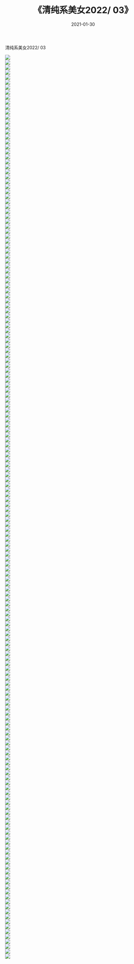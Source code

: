 ﻿---
layout: post
title:  《清纯系美女2022/    03》
date:   2021-01-30
img: http://img.660000.xyz/Sharelink/清纯系美女/2022/03/000.jpg
categories: [美女, 清纯, 唯美]
---

清纯系美女2022/    03

 ![](http://img.660000.xyz/Sharelink/清纯系美女/2022/03/001.jpeg) <br>![](http://img.660000.xyz/Sharelink/清纯系美女/2022/03/002.jpeg) <br>![](http://img.660000.xyz/Sharelink/清纯系美女/2022/03/003.jpeg) <br>![](http://img.660000.xyz/Sharelink/清纯系美女/2022/03/004.jpeg) <br>![](http://img.660000.xyz/Sharelink/清纯系美女/2022/03/005.jpeg) <br>![](http://img.660000.xyz/Sharelink/清纯系美女/2022/03/006.jpeg) <br>![](http://img.660000.xyz/Sharelink/清纯系美女/2022/03/007.jpeg) <br>![](http://img.660000.xyz/Sharelink/清纯系美女/2022/03/008.jpeg) <br>![](http://img.660000.xyz/Sharelink/清纯系美女/2022/03/009.jpeg) <br>![](http://img.660000.xyz/Sharelink/清纯系美女/2022/03/010.jpeg) <br>![](http://img.660000.xyz/Sharelink/清纯系美女/2022/03/011.jpeg) <br>![](http://img.660000.xyz/Sharelink/清纯系美女/2022/03/012.jpeg) <br>![](http://img.660000.xyz/Sharelink/清纯系美女/2022/03/013.jpeg) <br>![](http://img.660000.xyz/Sharelink/清纯系美女/2022/03/014.jpeg) <br>![](http://img.660000.xyz/Sharelink/清纯系美女/2022/03/015.jpeg) <br>![](http://img.660000.xyz/Sharelink/清纯系美女/2022/03/016.jpeg) <br>![](http://img.660000.xyz/Sharelink/清纯系美女/2022/03/017.jpeg) <br>![](http://img.660000.xyz/Sharelink/清纯系美女/2022/03/018.jpeg) <br>![](http://img.660000.xyz/Sharelink/清纯系美女/2022/03/019.jpeg) <br>![](http://img.660000.xyz/Sharelink/清纯系美女/2022/03/020.jpeg) <br>![](http://img.660000.xyz/Sharelink/清纯系美女/2022/03/021.jpeg) <br>![](http://img.660000.xyz/Sharelink/清纯系美女/2022/03/022.jpeg) <br>![](http://img.660000.xyz/Sharelink/清纯系美女/2022/03/023.jpeg) <br>![](http://img.660000.xyz/Sharelink/清纯系美女/2022/03/024.jpeg) <br>![](http://img.660000.xyz/Sharelink/清纯系美女/2022/03/025.jpeg) <br>![](http://img.660000.xyz/Sharelink/清纯系美女/2022/03/026.jpeg) <br>![](http://img.660000.xyz/Sharelink/清纯系美女/2022/03/027.jpeg) <br>![](http://img.660000.xyz/Sharelink/清纯系美女/2022/03/028.jpeg) <br>![](http://img.660000.xyz/Sharelink/清纯系美女/2022/03/029.jpeg) <br>![](http://img.660000.xyz/Sharelink/清纯系美女/2022/03/030.jpeg) <br>![](http://img.660000.xyz/Sharelink/清纯系美女/2022/03/031.jpeg) <br>![](http://img.660000.xyz/Sharelink/清纯系美女/2022/03/032.jpeg) <br>![](http://img.660000.xyz/Sharelink/清纯系美女/2022/03/033.jpeg) <br>![](http://img.660000.xyz/Sharelink/清纯系美女/2022/03/034.jpeg) <br>![](http://img.660000.xyz/Sharelink/清纯系美女/2022/03/035.jpeg) <br>![](http://img.660000.xyz/Sharelink/清纯系美女/2022/03/036.jpeg) <br>![](http://img.660000.xyz/Sharelink/清纯系美女/2022/03/037.jpeg) <br>![](http://img.660000.xyz/Sharelink/清纯系美女/2022/03/038.jpeg) <br>![](http://img.660000.xyz/Sharelink/清纯系美女/2022/03/039.jpeg) <br>![](http://img.660000.xyz/Sharelink/清纯系美女/2022/03/040.jpeg) <br>![](http://img.660000.xyz/Sharelink/清纯系美女/2022/03/041.jpeg) <br>![](http://img.660000.xyz/Sharelink/清纯系美女/2022/03/042.jpeg) <br>![](http://img.660000.xyz/Sharelink/清纯系美女/2022/03/043.jpeg) <br>![](http://img.660000.xyz/Sharelink/清纯系美女/2022/03/044.jpeg) <br>![](http://img.660000.xyz/Sharelink/清纯系美女/2022/03/045.jpeg) <br>![](http://img.660000.xyz/Sharelink/清纯系美女/2022/03/046.jpeg) <br>![](http://img.660000.xyz/Sharelink/清纯系美女/2022/03/047.jpeg) <br>![](http://img.660000.xyz/Sharelink/清纯系美女/2022/03/048.jpeg) <br>![](http://img.660000.xyz/Sharelink/清纯系美女/2022/03/049.jpeg) <br>![](http://img.660000.xyz/Sharelink/清纯系美女/2022/03/050.jpeg) <br>![](http://img.660000.xyz/Sharelink/清纯系美女/2022/03/051.jpeg) <br>![](http://img.660000.xyz/Sharelink/清纯系美女/2022/03/052.jpeg) <br>![](http://img.660000.xyz/Sharelink/清纯系美女/2022/03/053.jpeg) <br>![](http://img.660000.xyz/Sharelink/清纯系美女/2022/03/054.jpeg) <br>![](http://img.660000.xyz/Sharelink/清纯系美女/2022/03/055.jpeg) <br>![](http://img.660000.xyz/Sharelink/清纯系美女/2022/03/056.jpeg) <br>![](http://img.660000.xyz/Sharelink/清纯系美女/2022/03/057.jpeg) <br>![](http://img.660000.xyz/Sharelink/清纯系美女/2022/03/058.jpeg) <br>![](http://img.660000.xyz/Sharelink/清纯系美女/2022/03/059.jpeg) <br>![](http://img.660000.xyz/Sharelink/清纯系美女/2022/03/060.jpeg) <br>![](http://img.660000.xyz/Sharelink/清纯系美女/2022/03/061.jpeg) <br>![](http://img.660000.xyz/Sharelink/清纯系美女/2022/03/062.jpeg) <br>![](http://img.660000.xyz/Sharelink/清纯系美女/2022/03/063.jpeg) <br>![](http://img.660000.xyz/Sharelink/清纯系美女/2022/03/064.jpeg) <br>![](http://img.660000.xyz/Sharelink/清纯系美女/2022/03/065.jpeg) <br>![](http://img.660000.xyz/Sharelink/清纯系美女/2022/03/066.jpeg) <br>![](http://img.660000.xyz/Sharelink/清纯系美女/2022/03/067.jpeg) <br>![](http://img.660000.xyz/Sharelink/清纯系美女/2022/03/068.jpeg) <br>![](http://img.660000.xyz/Sharelink/清纯系美女/2022/03/069.jpeg) <br>![](http://img.660000.xyz/Sharelink/清纯系美女/2022/03/070.jpeg) <br>![](http://img.660000.xyz/Sharelink/清纯系美女/2022/03/071.jpeg) <br>![](http://img.660000.xyz/Sharelink/清纯系美女/2022/03/072.jpeg) <br>![](http://img.660000.xyz/Sharelink/清纯系美女/2022/03/073.jpeg) <br>![](http://img.660000.xyz/Sharelink/清纯系美女/2022/03/074.jpeg) <br>![](http://img.660000.xyz/Sharelink/清纯系美女/2022/03/075.jpeg) <br>![](http://img.660000.xyz/Sharelink/清纯系美女/2022/03/076.jpeg) <br>![](http://img.660000.xyz/Sharelink/清纯系美女/2022/03/077.jpeg) <br>![](http://img.660000.xyz/Sharelink/清纯系美女/2022/03/078.jpeg) <br>![](http://img.660000.xyz/Sharelink/清纯系美女/2022/03/079.jpeg) <br>![](http://img.660000.xyz/Sharelink/清纯系美女/2022/03/080.jpeg) <br>![](http://img.660000.xyz/Sharelink/清纯系美女/2022/03/081.jpeg) <br>![](http://img.660000.xyz/Sharelink/清纯系美女/2022/03/082.jpeg) <br>![](http://img.660000.xyz/Sharelink/清纯系美女/2022/03/083.jpeg) <br>![](http://img.660000.xyz/Sharelink/清纯系美女/2022/03/084.jpeg) <br>![](http://img.660000.xyz/Sharelink/清纯系美女/2022/03/085.jpeg) <br>![](http://img.660000.xyz/Sharelink/清纯系美女/2022/03/086.jpeg) <br>![](http://img.660000.xyz/Sharelink/清纯系美女/2022/03/087.jpeg) <br>![](http://img.660000.xyz/Sharelink/清纯系美女/2022/03/088.jpeg) <br>![](http://img.660000.xyz/Sharelink/清纯系美女/2022/03/089.jpeg) <br>![](http://img.660000.xyz/Sharelink/清纯系美女/2022/03/090.jpeg) <br>![](http://img.660000.xyz/Sharelink/清纯系美女/2022/03/091.jpeg) <br>![](http://img.660000.xyz/Sharelink/清纯系美女/2022/03/092.jpeg) <br>![](http://img.660000.xyz/Sharelink/清纯系美女/2022/03/093.jpeg) <br>![](http://img.660000.xyz/Sharelink/清纯系美女/2022/03/094.jpeg) <br>![](http://img.660000.xyz/Sharelink/清纯系美女/2022/03/095.jpeg) <br>![](http://img.660000.xyz/Sharelink/清纯系美女/2022/03/096.jpeg) <br>![](http://img.660000.xyz/Sharelink/清纯系美女/2022/03/097.jpeg) <br>![](http://img.660000.xyz/Sharelink/清纯系美女/2022/03/098.jpeg) <br>![](http://img.660000.xyz/Sharelink/清纯系美女/2022/03/099.jpeg) <br>![](http://img.660000.xyz/Sharelink/清纯系美女/2022/03/100.jpeg) <br>![](http://img.660000.xyz/Sharelink/清纯系美女/2022/03/101.jpeg) <br>![](http://img.660000.xyz/Sharelink/清纯系美女/2022/03/102.jpeg) <br>![](http://img.660000.xyz/Sharelink/清纯系美女/2022/03/103.jpeg) <br>![](http://img.660000.xyz/Sharelink/清纯系美女/2022/03/104.jpeg) <br>![](http://img.660000.xyz/Sharelink/清纯系美女/2022/03/105.jpeg) <br>![](http://img.660000.xyz/Sharelink/清纯系美女/2022/03/106.jpeg) <br>![](http://img.660000.xyz/Sharelink/清纯系美女/2022/03/107.jpeg) <br>![](http://img.660000.xyz/Sharelink/清纯系美女/2022/03/108.jpeg) <br>![](http://img.660000.xyz/Sharelink/清纯系美女/2022/03/109.jpeg) <br>![](http://img.660000.xyz/Sharelink/清纯系美女/2022/03/110.jpeg) <br>![](http://img.660000.xyz/Sharelink/清纯系美女/2022/03/111.jpeg) <br>![](http://img.660000.xyz/Sharelink/清纯系美女/2022/03/112.jpeg) <br>![](http://img.660000.xyz/Sharelink/清纯系美女/2022/03/113.jpeg) <br>![](http://img.660000.xyz/Sharelink/清纯系美女/2022/03/114.jpeg) <br>![](http://img.660000.xyz/Sharelink/清纯系美女/2022/03/115.jpeg) <br>![](http://img.660000.xyz/Sharelink/清纯系美女/2022/03/116.jpeg) <br>![](http://img.660000.xyz/Sharelink/清纯系美女/2022/03/117.jpeg) <br>![](http://img.660000.xyz/Sharelink/清纯系美女/2022/03/118.jpeg) <br>![](http://img.660000.xyz/Sharelink/清纯系美女/2022/03/119.jpeg) <br>![](http://img.660000.xyz/Sharelink/清纯系美女/2022/03/120.jpeg) <br>![](http://img.660000.xyz/Sharelink/清纯系美女/2022/03/121.jpeg) <br>![](http://img.660000.xyz/Sharelink/清纯系美女/2022/03/122.jpeg) <br>![](http://img.660000.xyz/Sharelink/清纯系美女/2022/03/123.jpeg) <br>![](http://img.660000.xyz/Sharelink/清纯系美女/2022/03/124.jpeg) <br>![](http://img.660000.xyz/Sharelink/清纯系美女/2022/03/125.jpeg) <br>![](http://img.660000.xyz/Sharelink/清纯系美女/2022/03/126.jpeg) <br>![](http://img.660000.xyz/Sharelink/清纯系美女/2022/03/127.jpeg) <br>![](http://img.660000.xyz/Sharelink/清纯系美女/2022/03/128.jpeg) <br>![](http://img.660000.xyz/Sharelink/清纯系美女/2022/03/129.jpeg) <br>![](http://img.660000.xyz/Sharelink/清纯系美女/2022/03/130.jpeg) <br>![](http://img.660000.xyz/Sharelink/清纯系美女/2022/03/131.jpeg) <br>![](http://img.660000.xyz/Sharelink/清纯系美女/2022/03/132.jpeg) <br>![](http://img.660000.xyz/Sharelink/清纯系美女/2022/03/133.jpeg) <br>![](http://img.660000.xyz/Sharelink/清纯系美女/2022/03/134.jpeg) <br>![](http://img.660000.xyz/Sharelink/清纯系美女/2022/03/135.jpeg) <br>![](http://img.660000.xyz/Sharelink/清纯系美女/2022/03/136.jpeg) <br>![](http://img.660000.xyz/Sharelink/清纯系美女/2022/03/137.jpeg) <br>![](http://img.660000.xyz/Sharelink/清纯系美女/2022/03/138.jpeg) <br>![](http://img.660000.xyz/Sharelink/清纯系美女/2022/03/139.jpeg) <br>![](http://img.660000.xyz/Sharelink/清纯系美女/2022/03/140.jpeg) <br>![](http://img.660000.xyz/Sharelink/清纯系美女/2022/03/141.jpeg) <br>![](http://img.660000.xyz/Sharelink/清纯系美女/2022/03/142.jpeg) <br>![](http://img.660000.xyz/Sharelink/清纯系美女/2022/03/143.jpeg) <br>![](http://img.660000.xyz/Sharelink/清纯系美女/2022/03/144.jpeg) <br>![](http://img.660000.xyz/Sharelink/清纯系美女/2022/03/145.jpeg) <br>![](http://img.660000.xyz/Sharelink/清纯系美女/2022/03/146.jpeg) <br>![](http://img.660000.xyz/Sharelink/清纯系美女/2022/03/147.jpeg) <br>![](http://img.660000.xyz/Sharelink/清纯系美女/2022/03/148.jpeg) <br>![](http://img.660000.xyz/Sharelink/清纯系美女/2022/03/149.jpeg) <br>![](http://img.660000.xyz/Sharelink/清纯系美女/2022/03/150.jpeg) <br>![](http://img.660000.xyz/Sharelink/清纯系美女/2022/03/151.jpeg) <br>![](http://img.660000.xyz/Sharelink/清纯系美女/2022/03/152.jpeg) <br>![](http://img.660000.xyz/Sharelink/清纯系美女/2022/03/153.jpeg) <br>![](http://img.660000.xyz/Sharelink/清纯系美女/2022/03/154.jpeg) <br>![](http://img.660000.xyz/Sharelink/清纯系美女/2022/03/155.jpeg) <br>![](http://img.660000.xyz/Sharelink/清纯系美女/2022/03/156.jpeg) <br>![](http://img.660000.xyz/Sharelink/清纯系美女/2022/03/157.jpeg) <br>![](http://img.660000.xyz/Sharelink/清纯系美女/2022/03/158.jpeg) <br>![](http://img.660000.xyz/Sharelink/清纯系美女/2022/03/159.jpeg) <br>![](http://img.660000.xyz/Sharelink/清纯系美女/2022/03/160.jpeg) <br>![](http://img.660000.xyz/Sharelink/清纯系美女/2022/03/161.jpeg) <br>![](http://img.660000.xyz/Sharelink/清纯系美女/2022/03/162.jpeg) <br>![](http://img.660000.xyz/Sharelink/清纯系美女/2022/03/163.jpeg) <br>![](http://img.660000.xyz/Sharelink/清纯系美女/2022/03/164.jpeg) <br>![](http://img.660000.xyz/Sharelink/清纯系美女/2022/03/165.jpeg) <br>![](http://img.660000.xyz/Sharelink/清纯系美女/2022/03/166.jpeg) <br>![](http://img.660000.xyz/Sharelink/清纯系美女/2022/03/167.jpeg) <br>![](http://img.660000.xyz/Sharelink/清纯系美女/2022/03/168.jpeg) <br>![](http://img.660000.xyz/Sharelink/清纯系美女/2022/03/169.jpeg) <br>![](http://img.660000.xyz/Sharelink/清纯系美女/2022/03/170.jpeg) <br>![](http://img.660000.xyz/Sharelink/清纯系美女/2022/03/171.jpeg) <br>![](http://img.660000.xyz/Sharelink/清纯系美女/2022/03/172.jpeg) <br>![](http://img.660000.xyz/Sharelink/清纯系美女/2022/03/173.jpeg) <br>![](http://img.660000.xyz/Sharelink/清纯系美女/2022/03/174.jpeg) <br>![](http://img.660000.xyz/Sharelink/清纯系美女/2022/03/175.jpeg) <br>![](http://img.660000.xyz/Sharelink/清纯系美女/2022/03/176.jpeg) <br>![](http://img.660000.xyz/Sharelink/清纯系美女/2022/03/177.jpeg) <br>![](http://img.660000.xyz/Sharelink/清纯系美女/2022/03/178.jpeg) <br>![](http://img.660000.xyz/Sharelink/清纯系美女/2022/03/179.jpeg) <br>![](http://img.660000.xyz/Sharelink/清纯系美女/2022/03/180.jpeg) <br>![](http://img.660000.xyz/Sharelink/清纯系美女/2022/03/181.jpeg) <br>![](http://img.660000.xyz/Sharelink/清纯系美女/2022/03/182.jpeg) <br>